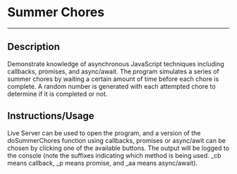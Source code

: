 # Summer Chores
---
## Description
Demonstrate knowledge of asynchronous JavaScript techniques including callbacks, promises, and async/await.
The program simulates a series of summer chores by waiting a certain amount of time before each chore is complete.
A random number is generated with each attempted chore to determine if it is completed or not.

## Instructions/Usage
Live Server can be used to open the program, and a version of the doSummerChores function using callbacks, promises or async/awit can be chosen by clicking one of the available buttons. The output will be logged to the console (note the suffixes indicating which method is being used. _cb means callback, _p means promise, and _aa means async/await).